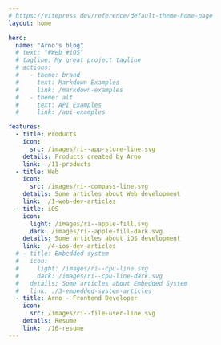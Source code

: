 ```yaml
---
# https://vitepress.dev/reference/default-theme-home-page
layout: home

hero:
  name: "Arno's blog"
  # text: "#Web #iOS"
  # tagline: My great project tagline
  # actions:
  #   - theme: brand
  #     text: Markdown Examples
  #     link: /markdown-examples
  #   - theme: alt
  #     text: API Examples
  #     link: /api-examples

features:
  - title: Products
    icon:
      src: /images/ri--app-store-line.svg
    details: Products created by Arno
    link: ./11-products
  - title: Web
    icon:
      src: /images/ri--compass-line.svg
    details: Some articles about Web development
    link: ./1-web-dev-articles
  - title: iOS
    icon:
      light: /images/ri--apple-fill.svg
      dark: /images/ri--apple-fill-dark.svg
    details: Some articles about iOS development
    link: ./4-ios-dev-articles
  # - title: Embedded system
  #   icon:
  #     light: /images/ri--cpu-line.svg
  #     dark: /images/ri--cpu-line-dark.svg
  #   details: Some articles about Embedded System
  #   link: ./3-embedded-system-articles
  - title: Arno - Frontend Developer
    icon:
      src: /images/ri--file-user-line.svg
    details: Resume
    link: ./16-resume
---
```



